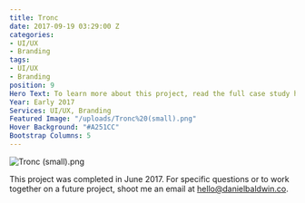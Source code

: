 ```yaml
---
title: Tronc
date: 2017-09-19 03:29:00 Z
categories:
- UI/UX
- Branding
tags:
- UI/UX
- Branding
position: 9
Hero Text: To learn more about this project, read the full case study here.
Year: Early 2017
Services: UI/UX, Branding
Featured Image: "/uploads/Tronc%20(small).png"
Hover Background: "#A251CC"
Bootstrap Columns: 5
---
```


![Tronc (small).png](/uploads/Tronc%20(small).png)

This project was completed in June 2017. For specific questions or to work together on a future project, shoot me an email at [hello@danielbaldwin.co](mailto:hello@danielbaldwin.co).